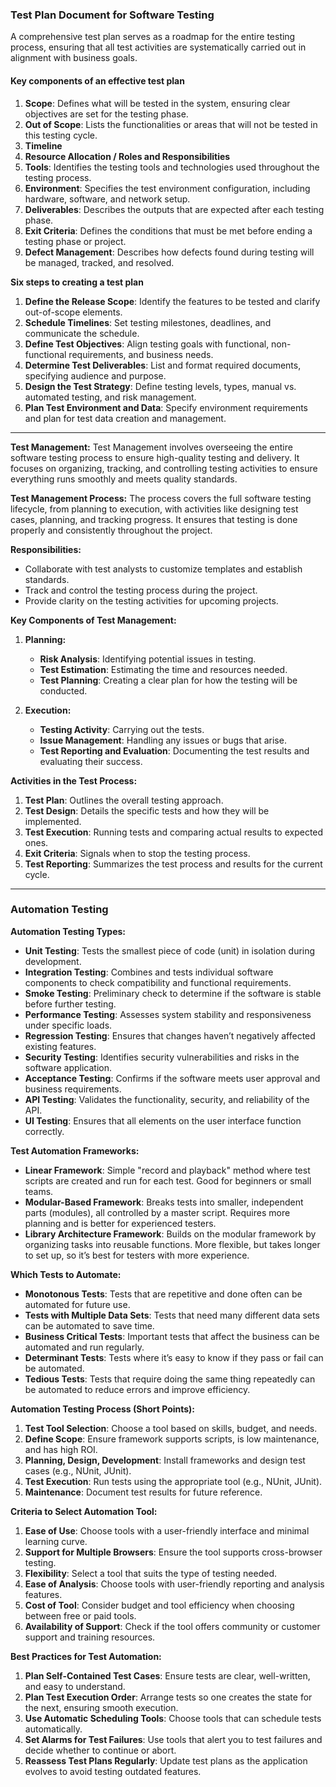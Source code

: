 ### Test Plan Document for Software Testing

A comprehensive test plan serves as a roadmap for the entire testing process, ensuring that all test activities are systematically carried out in alignment with business goals. 

#### **Key components of an effective test plan**
1. **Scope**: Defines what will be tested in the system, ensuring clear objectives are set for the testing phase.
2. **Out of Scope**: Lists the functionalities or areas that will not be tested in this testing cycle.
3. **Timeline**
4. **Resource Allocation / Roles and Responsibilities**
5. **Tools**: Identifies the testing tools and technologies used throughout the testing process.
6. **Environment**: Specifies the test environment configuration, including hardware, software, and network setup.
7. **Deliverables**: Describes the outputs that are expected after each testing phase.
8. **Exit Criteria**: Defines the conditions that must be met before ending a testing phase or project.
9. **Defect Management**: Describes how defects found during testing will be managed, tracked, and resolved.

**Six steps to creating a test plan**
1. **Define the Release Scope**: Identify the features to be tested and clarify out-of-scope elements.  
2. **Schedule Timelines**: Set testing milestones, deadlines, and communicate the schedule.  
3. **Define Test Objectives**: Align testing goals with functional, non-functional requirements, and business needs.  
4. **Determine Test Deliverables**: List and format required documents, specifying audience and purpose.  
5. **Design the Test Strategy**: Define testing levels, types, manual vs. automated testing, and risk management.  
6. **Plan Test Environment and Data**: Specify environment requirements and plan for test data creation and management.

---

**Test Management:**
Test Management involves overseeing the entire software testing process to ensure high-quality testing and delivery. It focuses on organizing, tracking, and controlling testing activities to ensure everything runs smoothly and meets quality standards.

**Test Management Process:**
The process covers the full software testing lifecycle, from planning to execution, with activities like designing test cases, planning, and tracking progress. It ensures that testing is done properly and consistently throughout the project.

**Responsibilities:**
- Collaborate with test analysts to customize templates and establish standards.
- Track and control the testing process during the project.
- Provide clarity on the testing activities for upcoming projects.

**Key Components of Test Management:**

1. **Planning:**
   - **Risk Analysis**: Identifying potential issues in testing.
   - **Test Estimation**: Estimating the time and resources needed.
   - **Test Planning**: Creating a clear plan for how the testing will be conducted.

2. **Execution:**
   - **Testing Activity**: Carrying out the tests.
   - **Issue Management**: Handling any issues or bugs that arise.
   - **Test Reporting and Evaluation**: Documenting the test results and evaluating their success.

**Activities in the Test Process:**
1. **Test Plan**: Outlines the overall testing approach.
2. **Test Design**: Details the specific tests and how they will be implemented.
3. **Test Execution**: Running tests and comparing actual results to expected ones.
4. **Exit Criteria**: Signals when to stop the testing process.
5. **Test Reporting**: Summarizes the test process and results for the current cycle.

---

### Automation Testing

**Automation Testing Types:**
- **Unit Testing**: Tests the smallest piece of code (unit) in isolation during development.
- **Integration Testing**: Combines and tests individual software components to check compatibility and functional requirements.
- **Smoke Testing**: Preliminary check to determine if the software is stable before further testing.
- **Performance Testing**: Assesses system stability and responsiveness under specific loads.
- **Regression Testing**: Ensures that changes haven’t negatively affected existing features.
- **Security Testing**: Identifies security vulnerabilities and risks in the software application.
- **Acceptance Testing**: Confirms if the software meets user approval and business requirements.
- **API Testing**: Validates the functionality, security, and reliability of the API.
- **UI Testing**: Ensures that all elements on the user interface function correctly.

**Test Automation Frameworks:**
- **Linear Framework**: Simple "record and playback" method where test scripts are created and run for each test. Good for beginners or small teams.
- **Modular-Based Framework**: Breaks tests into smaller, independent parts (modules), all controlled by a master script. Requires more planning and is better for experienced testers.
- **Library Architecture Framework**: Builds on the modular framework by organizing tasks into reusable functions. More flexible, but takes longer to set up, so it’s best for testers with more experience.

**Which Tests to Automate:**
- **Monotonous Tests**: Tests that are repetitive and done often can be automated for future use.
- **Tests with Multiple Data Sets**: Tests that need many different data sets can be automated to save time.
- **Business Critical Tests**: Important tests that affect the business can be automated and run regularly.
- **Determinant Tests**: Tests where it’s easy to know if they pass or fail can be automated.
- **Tedious Tests**: Tests that require doing the same thing repeatedly can be automated to reduce errors and improve efficiency.

**Automation Testing Process (Short Points):**
1. **Test Tool Selection**: Choose a tool based on skills, budget, and needs.
2. **Define Scope**: Ensure framework supports scripts, is low maintenance, and has high ROI.
3. **Planning, Design, Development**: Install frameworks and design test cases (e.g., NUnit, JUnit).
4. **Test Execution**: Run tests using the appropriate tool (e.g., NUnit, JUnit).
5. **Maintenance**: Document test results for future reference.


**Criteria to Select Automation Tool:**
1. **Ease of Use**: Choose tools with a user-friendly interface and minimal learning curve.
2. **Support for Multiple Browsers**: Ensure the tool supports cross-browser testing.
3. **Flexibility**: Select a tool that suits the type of testing needed.
4. **Ease of Analysis**: Choose tools with user-friendly reporting and analysis features.
5. **Cost of Tool**: Consider budget and tool efficiency when choosing between free or paid tools.
6. **Availability of Support**: Check if the tool offers community or customer support and training resources.

**Best Practices for Test Automation:**
1. **Plan Self-Contained Test Cases**: Ensure tests are clear, well-written, and easy to understand.
2. **Plan Test Execution Order**: Arrange tests so one creates the state for the next, ensuring smooth execution.
3. **Use Automatic Scheduling Tools**: Choose tools that can schedule tests automatically.
4. **Set Alarms for Test Failures**: Use tools that alert you to test failures and decide whether to continue or abort.
5. **Reassess Test Plans Regularly**: Update test plans as the application evolves to avoid testing outdated features.

